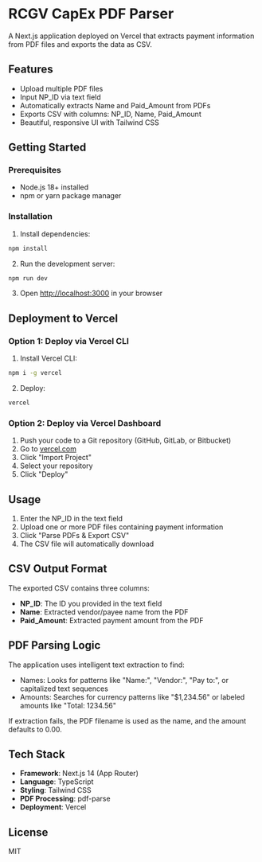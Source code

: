 # RCGV CapEx PDF Parser

A Next.js application deployed on Vercel that extracts payment information from PDF files and exports the data as CSV.

## Features

- Upload multiple PDF files
- Input NP_ID via text field
- Automatically extracts Name and Paid_Amount from PDFs
- Exports CSV with columns: NP_ID, Name, Paid_Amount
- Beautiful, responsive UI with Tailwind CSS

## Getting Started

### Prerequisites

- Node.js 18+ installed
- npm or yarn package manager

### Installation

1. Install dependencies:
```bash
npm install
```

2. Run the development server:
```bash
npm run dev
```

3. Open [http://localhost:3000](http://localhost:3000) in your browser

## Deployment to Vercel

### Option 1: Deploy via Vercel CLI

1. Install Vercel CLI:
```bash
npm i -g vercel
```

2. Deploy:
```bash
vercel
```

### Option 2: Deploy via Vercel Dashboard

1. Push your code to a Git repository (GitHub, GitLab, or Bitbucket)
2. Go to [vercel.com](https://vercel.com)
3. Click "Import Project"
4. Select your repository
5. Click "Deploy"

## Usage

1. Enter the NP_ID in the text field
2. Upload one or more PDF files containing payment information
3. Click "Parse PDFs & Export CSV"
4. The CSV file will automatically download

## CSV Output Format

The exported CSV contains three columns:
- **NP_ID**: The ID you provided in the text field
- **Name**: Extracted vendor/payee name from the PDF
- **Paid_Amount**: Extracted payment amount from the PDF

## PDF Parsing Logic

The application uses intelligent text extraction to find:
- Names: Looks for patterns like "Name:", "Vendor:", "Pay to:", or capitalized text sequences
- Amounts: Searches for currency patterns like "$1,234.56" or labeled amounts like "Total: 1234.56"

If extraction fails, the PDF filename is used as the name, and the amount defaults to 0.00.

## Tech Stack

- **Framework**: Next.js 14 (App Router)
- **Language**: TypeScript
- **Styling**: Tailwind CSS
- **PDF Processing**: pdf-parse
- **Deployment**: Vercel

## License

MIT
